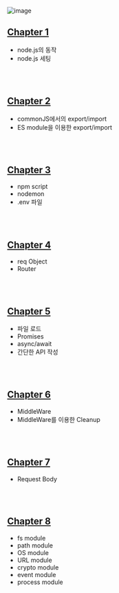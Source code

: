 ![image](https://github.com/DNA-B/javascript_nodeJSPractice/assets/102334596/67623bc6-11e6-43fa-99fb-b963b53ea6ec)


## [Chapter 1](https://github.com/DNA-B/Java_Spring-Practice/blob/main/summary/Chapter1.md)
- node.js의 동작
- node.js 세팅

<br><br>

## [Chapter 2](https://github.com/DNA-B/Java_Spring-Practice/blob/main/summary/Chapter1.md)
- commonJS에서의 export/import
- ES module을 이용한 export/import

<br><br>

## [Chapter 3](https://github.com/DNA-B/Java_Spring-Practice/blob/main/summary/Chapter1.md)
- npm script
- nodemon
- .env 파일

<br><br>

## [Chapter 4](https://github.com/DNA-B/Java_Spring-Practice/blob/main/summary/Chapter1.md)
- req Object
- Router

<br><br>

## [Chapter 5](https://github.com/DNA-B/Java_Spring-Practice/blob/main/summary/Chapter1.md)
- 파일 로드
- Promises
- async/await
- 간단한 API 작성

<br><br>

## [Chapter 6](https://github.com/DNA-B/Java_Spring-Practice/blob/main/summary/Chapter1.md)
- MiddleWare
- MiddleWare를 이용한 Cleanup

<br><br>

## [Chapter 7](https://github.com/DNA-B/Java_Spring-Practice/blob/main/summary/Chapter1.md)
- Request Body

<br><br>

## [Chapter 8](https://github.com/DNA-B/Java_Spring-Practice/blob/main/summary/Chapter1.md)
- fs module
- path module
- OS module
- URL module
- crypto module
- event module
- process module
